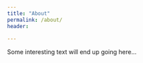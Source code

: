 ```yaml
---
title: "About"
permalink: /about/
header:
  
---
```


Some interesting text will end up going here...
